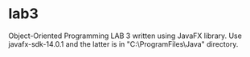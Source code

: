# lab3 
Object-Oriented Programming LAB 3 written using JavaFX library.
Use javafx-sdk-14.0.1 and the latter is in "C:\ProgramFiles\Java\" directory.
